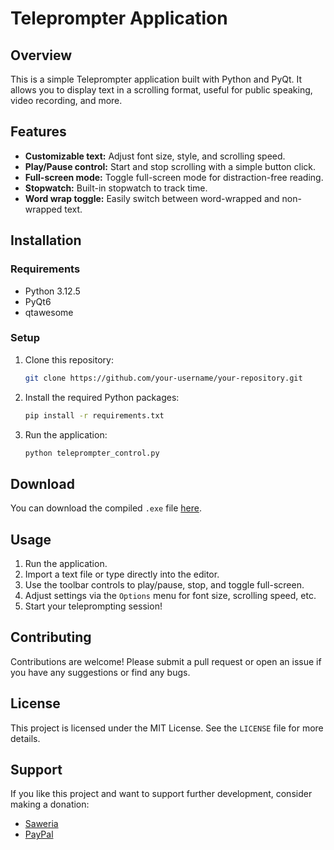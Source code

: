 # Teleprompter Application

## Overview
This is a simple Teleprompter application built with Python and PyQt. It allows you to display text in a scrolling format, useful for public speaking, video recording, and more.

## Features
- **Customizable text:** Adjust font size, style, and scrolling speed.
- **Play/Pause control:** Start and stop scrolling with a simple button click.
- **Full-screen mode:** Toggle full-screen mode for distraction-free reading.
- **Stopwatch:** Built-in stopwatch to track time.
- **Word wrap toggle:** Easily switch between word-wrapped and non-wrapped text.

## Installation

### Requirements
- Python 3.12.5
- PyQt6
- qtawesome

### Setup
1. Clone this repository:
    ```bash
    git clone https://github.com/your-username/your-repository.git
    ```
2. Install the required Python packages:
    ```bash
    pip install -r requirements.txt
    ```
3. Run the application:
    ```bash
    python teleprompter_control.py
    ```

## Download
You can download the compiled `.exe` file [here]([[https://github.com/lunox-61/teleprompter](https://github.com/lunox-61/teleprompter.git)](https://github.com/lunox-61/teleprompter/releases)).

## Usage
1. Run the application.
2. Import a text file or type directly into the editor.
3. Use the toolbar controls to play/pause, stop, and toggle full-screen.
4. Adjust settings via the `Options` menu for font size, scrolling speed, etc.
5. Start your teleprompting session!

## Contributing
Contributions are welcome! Please submit a pull request or open an issue if you have any suggestions or find any bugs.

## License
This project is licensed under the MIT License. See the `LICENSE` file for more details.

## Support
If you like this project and want to support further development, consider making a donation:

- [Saweria](https://saweria.co/Furryna)
- [PayPal](https://paypal.me/IlhamRipandi)
